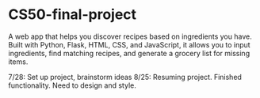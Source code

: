 # CS50-final-project

A web app that helps you discover recipes based on ingredients you have. Built with Python, Flask, HTML, CSS, and JavaScript, it allows you to input ingredients, find matching recipes, and generate a grocery list for missing items.

7/28: Set up project, brainstorm ideas
8/25: Resuming project. Finished functionality. Need to design and style.
